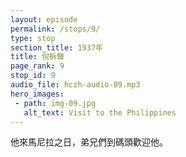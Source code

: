 ```yaml
---
layout: episode
permalink: /stops/9/
type: stop
section_title: 1937年
title: 倪柝聲
page_rank: 9
stop_id: 9
audio_file: hczh-audio-09.mp3
hero_images:
 - path: img-09.jpg
   alt_text: Visit to the Philippines
---
```


<!-- On the day of his arrival, the brothers eagerly gathered at the Manila pier to welcome Brother Nee. -->
<!---
title: 倪柝聲
--->
他來馬尼拉之日，弟兄們到碼頭歡迎他。


<!--- TRANSCRIPT
On the day of his arrival in Manila, the brothers eagerly gathered at the pier to welcome Brother Nee. As the ship docked, it took a while before they saw a tall man standing by the railings, smiling and waving at them while waiting to disembark.

倪弟兄來馬尼拉之日，弟兄們到碼頭歡迎他，船靠了岸，看了好久，才見一位高個子的大漢站在欄干旁邊，笑微微的向他們揮揮手，等著下船。
-->
